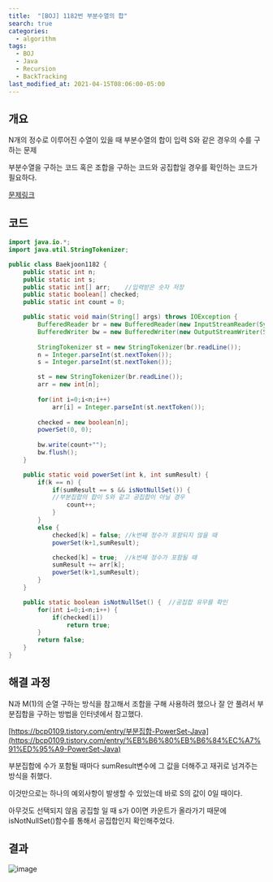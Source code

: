 ```yaml
---
title:  "[BOJ] 1182번 부분수열의 합"
search: true
categories: 
  - algorithm
tags:
  - BOJ
  - Java
  - Recursion
  - BackTracking
last_modified_at: 2021-04-15T08:06:00-05:00
---
```


## 개요

N개의 정수로 이루어진 수열이 있을 때 부분수열의 합이 입력 S와 같은 경우의 수를 구하는 문제

부분수열을 구하는 코드 혹은 조합을 구하는 코드와 공집합일 경우를 확인하는 코드가 필요하다.

[문제링크](https://www.acmicpc.net/problem/1182)


## 코드

```java
import java.io.*;
import java.util.StringTokenizer;

public class Baekjoon1182 {
    public static int n;
    public static int s;
    public static int[] arr;    //입력받은 숫자 저장
    public static boolean[] checked;
    public static int count = 0;

    public static void main(String[] args) throws IOException {
        BufferedReader br = new BufferedReader(new InputStreamReader(System.in));
        BufferedWriter bw = new BufferedWriter(new OutputStreamWriter(System.out));
        
        StringTokenizer st = new StringTokenizer(br.readLine());
        n = Integer.parseInt(st.nextToken());
        s = Integer.parseInt(st.nextToken());

        st = new StringTokenizer(br.readLine());
        arr = new int[n];
        
        for(int i=0;i<n;i++) 
            arr[i] = Integer.parseInt(st.nextToken());
        
        checked = new boolean[n];
        powerSet(0, 0);
        
        bw.write(count+"");
        bw.flush();
    }

    public static void powerSet(int k, int sumResult) {
        if(k == n) {   
            if(sumResult == s && isNotNullSet()) {  
            //부분집합의 합이 S와 같고 공집합이 아닐 경우
                count++;
            }
        }
        else {
            checked[k] = false; //k번째 정수가 포함되지 않을 때
            powerSet(k+1,sumResult);

            checked[k] = true;  //k번째 정수가 포함될 때
            sumResult += arr[k];
            powerSet(k+1,sumResult);
        }
    }

    public static boolean isNotNullSet() {  //공집합 유무를 확인
        for(int i=0;i<n;i++) {
            if(checked[i]) 
                return true;
        }
        return false;
    }
}
```

## 해결 과정

N과 M(1)의 순열 구하는 방식을 참고해서 조합을 구해 사용하려 했으나 잘 안 풀려서 부분집합을 구하는 방법을 인터넷에서 참고했다.

[https://bcp0109.tistory.com/entry/부분집합-PowerSet-Java](https://bcp0109.tistory.com/entry/%EB%B6%80%EB%B6%84%EC%A7%91%ED%95%A9-PowerSet-Java)

부분집합에 수가 포함될 때마다 sumResult변수에 그 값을 더해주고 재귀로 넘겨주는 방식을 취했다.

이것만으로는 하나의 예외사항이 발생할 수 있었는데 바로 S의 값이 0일 때이다.

아무것도 선택되지 않음 공집할 일 때 s가 0이면 카운트가 올라가기 때문에 isNotNullSet()함수를 통해서 공집합인지 확인해주었다.

## 결과

![image](https://user-images.githubusercontent.com/47655983/100716792-8751eb00-33fc-11eb-9fa4-7b2076d05e92.png)